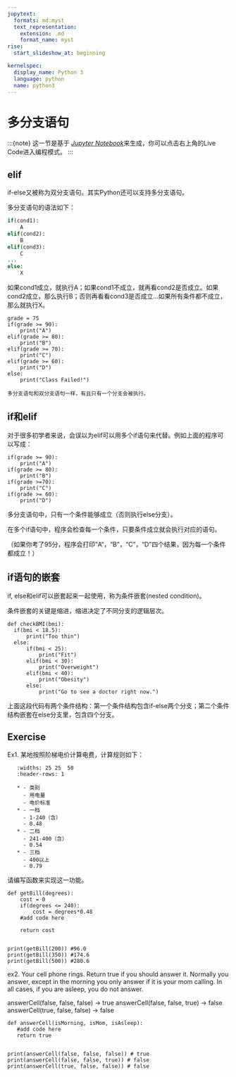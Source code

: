 ```yaml
---
jupytext:
  formats: md:myst
  text_representation:
    extension: .md
    format_name: myst
rise:
  start_slideshow_at: beginning

kernelspec:
  display_name: Python 3
  language: python
  name: python3
---
```


# 多分支语句 #

:::{note}
这一节是基于 [*Jupyter Notebook*]来生成，你可以点击右上角的Live Code进入编程模式。
:::

[*Jupyter Notebook*]: https://jupyter.org/about

## elif ##

if-else又被称为双分支语句。其实Python还可以支持多分支语句。

多分支语句的语法如下：
```python
if(cond1):
    A
elif(cond2):
    B
elif(cond3):
    C
...
else:
    X
```
如果cond1成立，就执行A；如果cond1不成立，就再看cond2是否成立。如果cond2成立，那么执行B；否则再看看cond3是否成立...如果所有条件都不成立，那么就执行X。

```{code-cell} python3
grade = 75
if(grade >= 90):
    print("A")
elif(grade >= 80):
    print("B")
elif(grade >= 70):
    print("C")
elif(grade >= 60):
    print("D")
else:
    print("Class Failed!")
```

```{note}
多分支语句和双分支语句一样，有且只有一个分支会被执行。
```

## if和elif
对于很多初学者来说，会误以为elif可以用多个if语句来代替。例如上面的程序可以写成：
```{code-cell} python3
if(grade >= 90):
    print("A")
if(grade >= 80):
    print("B")
if(grade >=70):
    print("C")
if(grade >= 60):
    print("D")
```

多分支语句中，只有一个条件能够成立（否则执行else分支）。

在多个if语句中，程序会检查每一个条件，只要条件成立就会执行对应的语句。

（如果你考了95分，程序会打印”A“，“B”，“C”，“D”四个结果，因为每一个条件都成立！）

## if语句的嵌套 ##

if, else和elif可以嵌套起来一起使用，称为条件嵌套(nested condition)。

条件嵌套的关键是缩进，缩进决定了不同分支的逻辑层次。

```{code-cell} python3
def checkBMI(bmi):
  if(bmi < 18.5):
      print("Too thin")
  else:
      if(bmi < 25):
          print("Fit")
      elif(bmi < 30):
          print("Overweight")
      elif(bmi < 40):
          print("Obesity")
      else:
          print("Go to see a doctor right now.")
```
上面这段代码有两个条件结构：第一个条件结构包含if-else两个分支；第二个条件结构嵌套在else分支里，包含四个分支。

## Exercise ##

Ex1. 某地按照阶梯电价计算电费，计算规则如下：
```{list-table}
   :widths: 25 25  50
   :header-rows: 1

   * - 类别
     - 用电量
     - 电价标准
   * - 一档
     - 1-240（含）
     - 0.48
   * - 二档
     - 241-400（含）
     - 0.54
   * - 三档
     - 400以上
     - 0.79
```
请编写函数来实现这一功能。

```{code-cell} python3
def getBill(degrees):
    cost = 0
    if(degrees <= 240):
        cost = degrees*0.48
    #add code here
    
    return cost


print(getBill(200)) #96.0
print(getBill(350)) #174.6 
print(getBill(500)) #280.6
```
ex2. Your cell phone rings. Return true if you should answer it. Normally you answer, except in the morning you only answer if it is your mom calling. In all cases, if you are asleep, you do not answer.

answerCell(false, false, false) → true
answerCell(false, false, true) → false
answerCell(true, false, false) → false

```{code-cell} python3
def answerCell(isMorning, isMom, isAsleep):
   #add code here
   return true


print(answerCell(false, false, false)) # true
print(answerCell(false, false, true)) # false
print(answerCell(true, false, false)) # false
```
